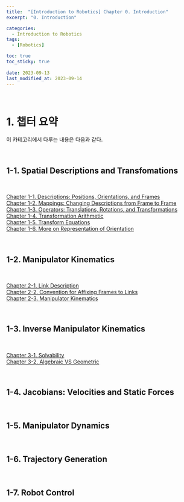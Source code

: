 ```yaml
---
title:  "[Introduction to Robotics] Chapter 0. Introduction"
excerpt: "0. Introduction"

categories:
  - Introduction to Robotics
tags:
  - [Robotics]

toc: true
toc_sticky: true
 
date: 2023-09-13
last_modified_at: 2023-09-14
---
```


&nbsp;

# 1. 챕터 요약
이 카테고리에서 다루는 내용은 다음과 같다.

&nbsp;

## 1-1. Spatial Descriptions and Transfomations

&nbsp;

[Chapter 1-1. Descriptions: Positions, Orientations, and Frames](https://shine-loi.github.io/introduction%20to%20robotics/introductiontorobotics1-1/)\
[Chapter 1-2. Mappings: Changing Descriptions from Frame to Frame](https://shine-loi.github.io/introduction%20to%20robotics/introductiontorobotics1-2/)\
[Chapter 1-3. Operators: Translations, Rotations, and Transformations](https://shine-loi.github.io/introduction%20to%20robotics/introductiontorobotics1-3/)\
[Chapter 1-4. Transformation Arithmetic](https://shine-loi.github.io/introduction%20to%20robotics/introductiontorobotics1-4/)\
[Chapter 1-5. Transform Equations](https://shine-loi.github.io/introduction%20to%20robotics/introductiontorobotics1-5/)\
[Chapter 1-6. More on Representation of Orientation](https://shine-loi.github.io/introduction%20to%20robotics/introductiontorobotics1-6/)

&nbsp;

## 1-2. Manipulator Kinematics

&nbsp;

[Chapter 2-1. Link Description](https://shine-loi.github.io/introduction%20to%20robotics/introductiontorobotics2-1/)\
[Chapter 2-2. Convention for Affixing Frames to Links](https://shine-loi.github.io/introduction%20to%20robotics/introductiontorobotics2-2/)\
[Chapter 2-3. Manipulator Kinematics](https://shine-loi.github.io/introduction%20to%20robotics/introductiontorobotics2-3/)

&nbsp;

## 1-3. Inverse Manipulator Kinematics

&nbsp;

[Chapter 3-1. Solvability](https://shine-loi.github.io/introduction%20to%20robotics/introductiontorobotics3-1/)\
[Chapter 3-2. Algebraic VS Geometric](https://shine-loi.github.io/introduction%20to%20robotics/introductiontorobotics3-2/)

&nbsp;

## 1-4. Jacobians: Velocities and Static Forces

&nbsp;

## 1-5. Manipulator Dynamics

&nbsp;

## 1-6. Trajectory Generation

&nbsp;

## 1-7. Robot Control
